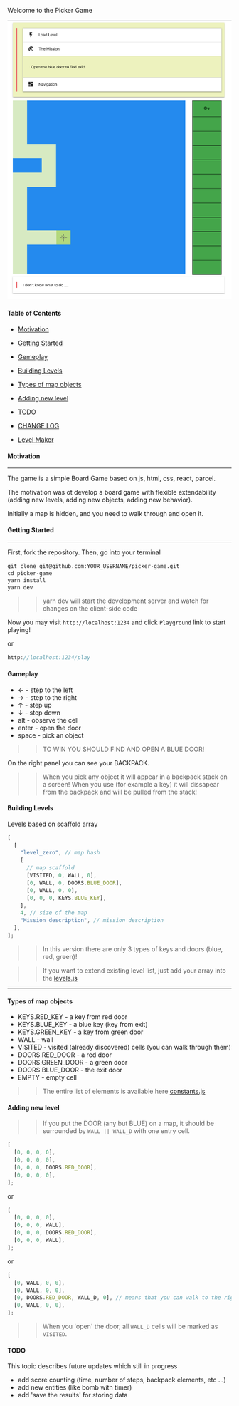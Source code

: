 <Welcome style="text-align: center">Welcome to the Picker Game</div>

<p><img src='./assets/screenshot.png' /></p>

#### Table of Contents

- [Motivation](#motivation)
- [Getting Started](#getting-started)
- [Gemeplay](#gameplay)
- [Building Levels](#building-levels)
- [Types of map objects](#types-of-map-objects)
- [Adding new level](#adding-new-level)
- [TODO](#todo)
- [CHANGE LOG](https://github.com/yacheckalin/picker-game/blob/master/CHANGE_LOG.md)

- [Level Maker](https://github.com/yacheckalin/picker-game/tree/master/components/LevelMaker/README.md)

#### Motivation

---

The game is a simple Board Game based on js, html, css, react, parcel.

The motivation was ot develop a board game with flexible extendability (adding new levels, adding new objects, adding new behavior).

Initially a map is hidden, and you need to walk through and open it.

#### Getting Started

---

First, fork the repository. Then, go into your terminal

```terminal
git clone git@github.com:YOUR_USERNAME/picker-game.git
cd picker-game
yarn install
yarn dev
```

> > yarn dev will start the development server and watch for changes on the client-side code

Now you may visit <code>http://localhost:1234</code> and click <code>Playground</code> link to start playing!

or

```javascript
http://localhost:1234/play
```

#### Gameplay

- <span>&#8592;</span> - step to the left
- <span>&#8594;</span> - step to the right
- <span>&#8593;</span> - step up
- <span>&#8595;</span> - step down
- <span>alt</span> - observe the cell
- <span>enter</span> - open the door
- <span>space</span> - pick an object

> > TO WIN YOU SHOULD FIND AND OPEN A BLUE DOOR!

On the right panel you can see your BACKPACK.

> > When you pick any object it will appear in a backpack stack on a screen!
> > When you use (for example a key) it will dissapear from the backpack and will be pulled from the stack!

#### Building Levels

Levels based on scaffold array

```javascript
[
  [
    "level_zero", // map hash
    [
      // map scaffold
      [VISITED, 0, WALL, 0],
      [0, WALL, 0, DOORS.BLUE_DOOR],
      [0, WALL, 0, 0],
      [0, 0, 0, KEYS.BLUE_KEY],
    ],
    4, // size of the map
    "Mission description", // mission description
  ],
];
```

> > In this version there are only 3 types of keys and doors (blue, red, green)!

> > If you want to extend existing level list, just add your array into the [levels.js](https://github.com/yacheckalin/picker-game/blob/master/levels.js)

---

#### Types of map objects

- KEYS.RED_KEY - a key from red door
- KEYS.BLUE_KEY - a blue key (key from exit)
- KEYS.GREEN_KEY - a key from green door
- WALL - wall
- VISITED - visited (already discovered) cells (you can walk through them)
- DOORS.RED_DOOR - a red door
- DOORS.GREEN_DOOR - a green door
- DOORS.BLUE_DOOR - the exit door
- EMPTY - empty cell

> > The entire list of elements is available here [constants.js](https://github.com/yacheckalin/picker-game/blob/master/constants.js)

#### Adding new level

> > If you put the DOOR (any but BLUE) on a map, it should be surrounded by <code>WALL || WALL_D</code> with one entry cell.

```javascript
[
  [0, 0, 0, 0],
  [0, 0, 0, 0],
  [0, 0, 0, DOORS.RED_DOOR],
  [0, 0, 0, 0],
];
```

or

```javascript
[
  [0, 0, 0, 0],
  [0, 0, 0, WALL],
  [0, 0, 0, DOORS.RED_DOOR],
  [0, 0, 0, WALL],
];
```

or

```javascript
[
  [0, WALL, 0, 0],
  [0, WALL, 0, 0],
  [0, DOORS.RED_DOOR, WALL_D, 0], // means that you can walk to the right through the door
  [0, WALL, 0, 0],
];
```

> > When you 'open' the door, all <code>WALL_D</code> cells will be marked as <code>VISITED</code>.

#### TODO

This topic describes future updates which still in progress

- add score counting (time, number of steps, backpack elements, etc ...)
- add new entities (like bomb with timer)
- add 'save the results' for storing data
